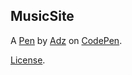 MusicSite
---------


A [Pen](https://codepen.io/aadesida/pen/Loaprv) by [Adz](https://codepen.io/aadesida) on [CodePen](https://codepen.io).

[License](https://codepen.io/aadesida/pen/Loaprv/license).